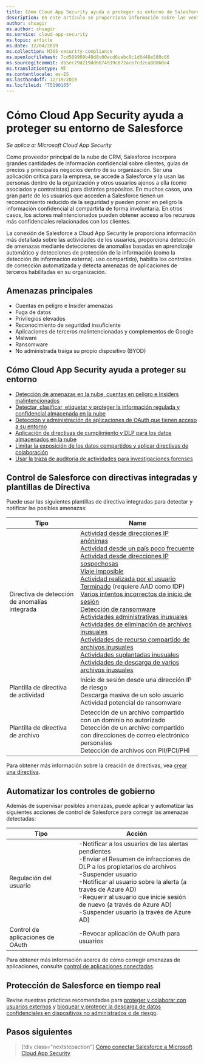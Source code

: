 ```yaml
---
title: Cómo Cloud App Security ayuda a proteger su entorno de Salesforce
description: En este artículo se proporciona información sobre las ventajas de conectar su aplicación de Salesforce a Cloud App Security mediante el conector de API para la visibilidad y el control del uso.
author: shsagir
ms.author: shsagir
ms.service: cloud-app-security
ms.topic: article
ms.date: 12/04/2019
ms.collection: M365-security-compliance
ms.openlocfilehash: 7cd509909b49d8c00acd6cebc8c1d8d48e580c66
ms.sourcegitcommit: db5ec79d219dd6674939c872ace7cd2ca80860a4
ms.translationtype: MT
ms.contentlocale: es-ES
ms.lasthandoff: 12/19/2019
ms.locfileid: "75190165"
---
```

# <a name="how-cloud-app-security-helps-protect-your-salesforce-environment"></a>Cómo Cloud App Security ayuda a proteger su entorno de Salesforce

*Se aplica a: Microsoft Cloud App Security*

Como proveedor principal de la nube de CRM, Salesforce incorpora grandes cantidades de información confidencial sobre clientes, guías de precios y principales negocios dentro de su organización. Ser una aplicación crítica para la empresa, se accede a Salesforce y la usan las personas dentro de la organización y otros usuarios ajenos a ella (como asociados y contratistas) para distintos propósitos. En muchos casos, una gran parte de los usuarios que acceden a Salesforce tienen un reconocimiento reducido de la seguridad y pueden poner en peligro la información confidencial al compartirla de forma involuntaria. En otros casos, los actores malintencionados pueden obtener acceso a los recursos más confidenciales relacionados con los clientes.

La conexión de Salesforce a Cloud App Security le proporciona información más detallada sobre las actividades de los usuarios, proporciona detección de amenazas mediante detecciones de anomalías basadas en aprendizaje automático y detecciones de protección de la información (como la detección de información externa). uso compartido), habilita los controles de corrección automatizada y detecta amenazas de aplicaciones de terceros habilitadas en su organización.

## <a name="main-threats"></a>Amenazas principales

- Cuentas en peligro e Insider amenazas
- Fuga de datos
- Privilegios elevados
- Reconocimiento de seguridad insuficiente
- Aplicaciones de terceros malintencionadas y complementos de Google
- Malware
- Ransomware
- No administrada traiga su propio dispositivo (BYOD)

## <a name="how-cloud-app-security-helps-to-protect-your-environment"></a>Cómo Cloud App Security ayuda a proteger su entorno

- [Detección de amenazas en la nube, cuentas en peligro e Insiders malintencionados](best-practices.md#detect-cloud-threats-compromised-accounts-malicious-insiders-and-ransomware)
- [Detectar, clasificar, etiquetar y proteger la información regulada y confidencial almacenada en la nube](best-practices.md#discover-classify-label-and-protect-regulated-and-sensitive-data-stored-in-the-cloud)
- [Detección y administración de aplicaciones de OAuth que tienen acceso a su entorno](manage-app-permissions.md)
- [Aplicación de directivas de cumplimiento y DLP para los datos almacenados en la nube](best-practices.md#enforce-dlp-and-compliance-policies-for-data-stored-in-the-cloud)
- [Limitar la exposición de los datos compartidos y aplicar directivas de colaboración](best-practices.md#limit-exposure-of-shared-data-and-enforce-collaboration-policies)
- [Usar la traza de auditoría de actividades para investigaciones forenses](best-practices.md#use-the-audit-trail-of-activities-for-forensic-investigations)

## <a name="control-salesforce-with-built-in-policies-and-policy-templates"></a>Control de Salesforce con directivas integradas y plantillas de Directiva

Puede usar las siguientes plantillas de directiva integradas para detectar y notificar las posibles amenazas:

| Tipo | Name |
| ---- | ---- |
| Directiva de detección de anomalías integrada | [Actividad desde direcciones IP anónimas](anomaly-detection-policy.md#activity-from-anonymous-ip-addresses)<br />[Actividad desde un país poco frecuente](anomaly-detection-policy.md#activity-from-infrequent-country)<br />[Actividad desde direcciones IP sospechosas](anomaly-detection-policy.md#activity-from-suspicious-ip-addresses)<br />[Viaje imposible](anomaly-detection-policy.md#impossible-travel)<br />[Actividad realizada por el usuario Terminado](anomaly-detection-policy.md#activity-performed-by-terminated-user) (requiere AAD como IDP)<br />[Varios intentos incorrectos de inicio de sesión](anomaly-detection-policy.md#multiple-failed-login-attempts)<br />[Detección de ransomware](anomaly-detection-policy.md#ransomware-activity)<br />[Actividades administrativas inusuales](anomaly-detection-policy.md#unusual-activities-by-user)<br />[Actividades de eliminación de archivos inusuales](anomaly-detection-policy.md#unusual-activities-by-user)<br />[Actividades de recurso compartido de archivos inusuales](anomaly-detection-policy.md#unusual-activities-by-user)<br />[Actividades suplantadas inusuales](anomaly-detection-policy.md#unusual-activities-by-user)<br />[Actividades de descarga de varios archivos inusuales](anomaly-detection-policy.md#unusual-activities-by-user) |
| Plantilla de directiva de actividad | Inicio de sesión desde una dirección IP de riesgo<br />Descarga masiva de un solo usuario<br />Actividad potencial de ransomware |
| Plantilla de directiva de archivo | Detección de un archivo compartido con un dominio no autorizado<br />Detección de un archivo compartido con direcciones de correo electrónico personales<br />Detección de archivos con PII/PCI/PHI |

Para obtener más información sobre la creación de directivas, vea [crear una directiva](control-cloud-apps-with-policies.md#create-a-policy).

## <a name="automate-governance-controls"></a>Automatizar los controles de gobierno

Además de supervisar posibles amenazas, puede aplicar y automatizar las siguientes acciones de control de Salesforce para corregir las amenazas detectadas:

| Tipo | Acción |
| ---- | ---- |
| Regulación del usuario | -Notificar a los usuarios de las alertas pendientes<br />-Enviar el Resumen de infracciones de DLP a los propietarios de archivos<br />-Suspender usuario<br />-Notificar al usuario sobre la alerta (a través de Azure AD)<br />-Requerir al usuario que inicie sesión de nuevo (a través de Azure AD)<br />-Suspender usuario (a través de Azure AD) |
| Control de aplicaciones de OAuth | -Revocar aplicación de OAuth para usuarios |

Para obtener más información acerca de cómo corregir amenazas de aplicaciones, consulte [control de aplicaciones conectadas](governance-actions.md).

## <a name="protect-salesforce-in-real-time"></a>Protección de Salesforce en tiempo real

Revise nuestras prácticas recomendadas para [proteger y colaborar con usuarios externos](best-practices.md#secure-collaboration-with-external-users-by-enforcing-real-time-session-controls) y [bloquear y proteger la descarga de datos confidenciales en dispositivos no administrados o de riesgo](best-practices.md#block-and-protect-download-of-sensitive-data-to-unmanaged-or-risky-devices).

## <a name="next-steps"></a>Pasos siguientes

> [!div class="nextstepaction"]
> [Cómo conectar Salesforce a Microsoft Cloud App Security](connect-salesforce-to-microsoft-cloud-app-security.md)
